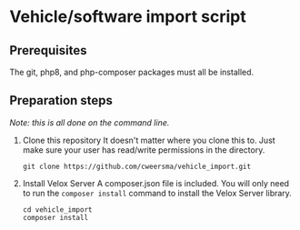 # Vehicle/software import script

## Prerequisites
The git, php8, and php-composer packages must all be installed.

## Preparation steps

  *Note: this is all done on the command line.*
  
1. Clone this repository
   It doesn't matter where you clone this to. Just make sure your user has read/write permissions in the directory.
   ```console
   git clone https://github.com/cweersma/vehicle_import.git
   ```
2. Install Velox Server
   A composer.json file is included. You will only need to run the `composer install` command to install the Velox Server library.
   ```console
   cd vehicle_import
   composer install
   ```
   
